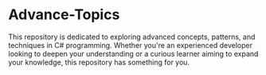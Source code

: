 # Advance-Topics
This repository is dedicated to exploring advanced concepts, patterns, and techniques in C# programming. Whether you're an experienced developer looking to deepen your understanding or a curious learner aiming to expand your knowledge, this repository has something for you.
